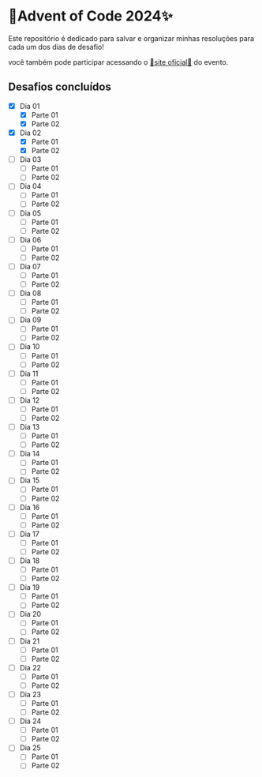 # 🎅Advent of Code 2024✨

Este repositório é dedicado para salvar e organizar minhas resoluções para cada um dos dias de desafio!

você também pode participar acessando o [🌟site oficial🌟](https://adventofcode.com/) do evento.

## Desafios concluídos

- [x] Dia 01
    - [x] Parte 01
    - [x] Parte 02
- [x] Dia 02
    - [x] Parte 01
    - [x] Parte 02
- [ ] Dia 03
    - [ ] Parte 01
    - [ ] Parte 02
- [ ] Dia 04
    - [ ] Parte 01
    - [ ] Parte 02
- [ ] Dia 05
    - [ ] Parte 01
    - [ ] Parte 02
- [ ] Dia 06
    - [ ] Parte 01
    - [ ] Parte 02
- [ ] Dia 07
    - [ ] Parte 01
    - [ ] Parte 02
- [ ] Dia 08
    - [ ] Parte 01
    - [ ] Parte 02
- [ ] Dia 09
    - [ ] Parte 01
    - [ ] Parte 02
- [ ] Dia 10
    - [ ] Parte 01
    - [ ] Parte 02
- [ ] Dia 11
    - [ ] Parte 01
    - [ ] Parte 02
- [ ] Dia 12
    - [ ] Parte 01
    - [ ] Parte 02
- [ ] Dia 13
    - [ ] Parte 01
    - [ ] Parte 02
- [ ] Dia 14
    - [ ] Parte 01
    - [ ] Parte 02
- [ ] Dia 15
    - [ ] Parte 01
    - [ ] Parte 02
- [ ] Dia 16
    - [ ] Parte 01
    - [ ] Parte 02
- [ ] Dia 17
    - [ ] Parte 01
    - [ ] Parte 02
- [ ] Dia 18
    - [ ] Parte 01
    - [ ] Parte 02
- [ ] Dia 19
    - [ ] Parte 01
    - [ ] Parte 02
- [ ] Dia 20
    - [ ] Parte 01
    - [ ] Parte 02
- [ ] Dia 21
    - [ ] Parte 01
    - [ ] Parte 02
- [ ] Dia 22
    - [ ] Parte 01
    - [ ] Parte 02
- [ ] Dia 23
    - [ ] Parte 01
    - [ ] Parte 02
- [ ] Dia 24
    - [ ] Parte 01
    - [ ] Parte 02
- [ ] Dia 25
    - [ ] Parte 01
    - [ ] Parte 02
